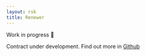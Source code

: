 ```yaml
---
layout: rsk
title: Renewer
---
```


Work in progress :hammer:

Contract under development. Find out more in [Github](https://github.com/rnsdomains/rns-rskregistrar/blob/renewer/contracts/Renewer.sol)
